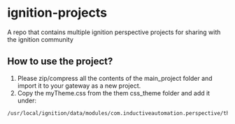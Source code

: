 # ignition-projects
A repo that contains multiple ignition perspective projects for sharing with the ignition community

## How to use the project?
1. Please zip/compress all the contents of the main_project folder and import it to your gateway as a new project.
2. Copy the myTheme.css from the them css_theme folder and add it under:
```
/usr/local/ignition/data/modules/com.inductiveautomation.perspective/themes/myTheme.css
```
